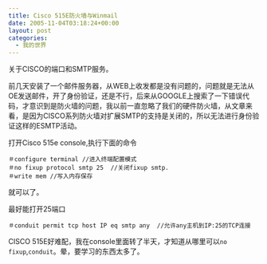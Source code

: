```yaml
---
title: Cisco 515E防火墙与Winmail
date: 2005-11-04T03:18:24+00:00
layout: post
categories:
  - 我的世界
---
```


关于CISCO的端口和SMTP服务。

前几天安装了一个邮件服务器，从WEB上收发都是没有问题的，问题就是无法从OE发送邮件，开了身份验证，还是不行，后来从GOOGLE上搜索了一下错误代码，才意识到是防火墙的问题，我以前一直忽略了我们的硬件防火墙，从文章来看，是因为CISCO系列防火墙对扩展SMTP的支持是关闭的，所以无法进行身份验证这样的ESMTP活动。

打开Cisco 515e console,执行下面的命令

```
＃configure terminal //进入终端配置模式
＃no fixup protocol smtp 25  //关闭fixup smtp.
＃write mem //写入内存保存
```

就可以了。

最好能打开25端口

```
＃conduit permit tcp host IP eq smtp any  //允许any主机到IP:25的TCP连接
```

CISCO 515E好难配，我在console里面转了半天，才知道从哪里可以`no fixup`,`conduit`。晕，要学习的东西太多了。